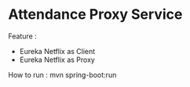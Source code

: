 # Attendance Proxy Service

Feature :
- Eureka Netflix as Client
- Eureka Netflix as Proxy

How to run :
mvn spring-boot:run
